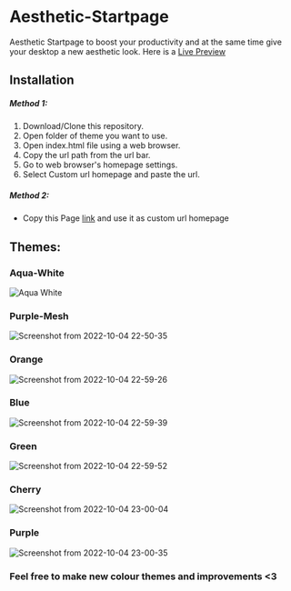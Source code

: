 # Aesthetic-Startpage
Aesthetic Startpage to boost your productivity and at the same time give your desktop a new aesthetic look.
Here is a [Live Preview](https://iridescent-starburst-f83bcd.netlify.app/)

## Installation
##### Method 1:
1. Download/Clone this repository.
2. Open folder of theme you want to use.
3. Open index.html file using a web browser.
4. Copy the url path from the url bar.
5. Go to web browser's homepage settings.
6. Select Custom url homepage and paste the url.

##### Method 2:
- Copy this Page [link](https://iridescent-starburst-f83bcd.netlify.app/) and use it as custom url homepage

## Themes:

### Aqua-White
![Aqua White](https://user-images.githubusercontent.com/112727916/193985545-9ffa5240-4bff-47e0-88a0-abd737ee8391.jpg)

### Purple-Mesh
![Screenshot from 2022-10-04 22-50-35](https://user-images.githubusercontent.com/109546113/193884959-fde95cd2-fe52-4c2a-8f22-91b2bc83ed6a.png)
### Orange
![Screenshot from 2022-10-04 22-59-26](https://user-images.githubusercontent.com/109546113/193887457-1923a57d-879d-4145-9add-f7800960ff6f.png)

### Blue
![Screenshot from 2022-10-04 22-59-39](https://user-images.githubusercontent.com/109546113/193887481-973a2c77-909e-4f70-b49c-a9cc9c869ea1.png)

### Green
![Screenshot from 2022-10-04 22-59-52](https://user-images.githubusercontent.com/109546113/193887509-a5969dfe-17a4-429c-b337-f8d3589306d2.png)

### Cherry
![Screenshot from 2022-10-04 23-00-04](https://user-images.githubusercontent.com/109546113/193887547-87a580f8-b32d-478e-a96c-967eca69afbc.png)


### Purple
![Screenshot from 2022-10-04 23-00-35](https://user-images.githubusercontent.com/109546113/193887582-95498fcf-ca59-49bc-a128-960b7439ee8b.png)


### Feel free to make new colour themes and improvements <3
